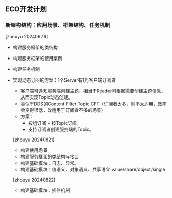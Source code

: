 
## ECO开发计划

### 新架构结构：应用场景、框架结构、任务机制
[zhouyu 20240629]
* 构建服务框架的类结构
* 构建服务框架的使用案例
* 构建任务机制


* 实现动态订阅的方案：1个Server有1万客户端订阅者
  * 客户端可通知服务端创建主题，相当于Reader可根据需要创建主题信息，从而实现Topic动态创建。
  * 类似于DDS的Content Filter Topic CFT（订阅者太多，则不太适用，效率会变得很低，改适用于订阅者不多的场景）
  * 方案：
    * 按组订阅 + 按Topic订阅。
    * 支持订阅者创建服务端的Topic。


  [zhouyu 20240821]
  * 构建使用场景
  * 构建服务框架的类结构与接口
  * 构建基础模块：日志、异常。
  * 构建基础模块：值语义、对象语义、共享语义
  value/share/object/single


  [zhouyu 20240822]
  * 构建基础模块：插件机制